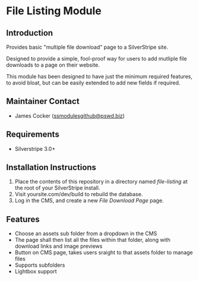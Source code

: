 # File Listing Module

## Introduction

Provides basic "multiple file download" page to a SilverStripe site. 

Designed to provide a simple, fool-proof way for users to add mutliple file downloads to a page on their website.

This module has been designed to have just the minimum required features, to avoid bloat, but can be easily extended to add new fields if required.

## Maintainer Contact ##
 * James Cocker (ssmodulesgithub@pswd.biz)
 
## Requirements
 * Silverstripe 3.0+
 
## Installation Instructions

1. Place the contents of this repository in a directory named *file-listing* at the root of your SilverStripe install.
2. Visit yoursite.com/dev/build to rebuild the database.
3. Log in the CMS, and create a new *File Download Page* page.

## Features

* Choose an assets sub folder from a dropdown in the CMS
* The page shall then list all the files within that folder, along with download links and image previews
* Button on CMS page, takes users sraight to that assets folder to manage files
* Supports subfolders
* Lightbox support